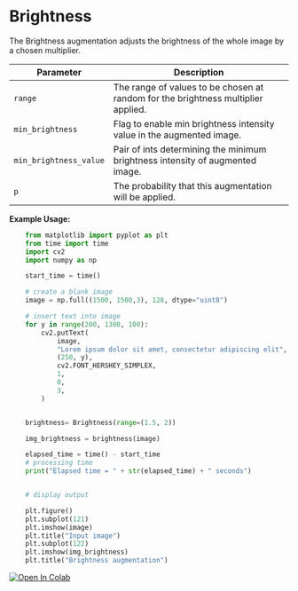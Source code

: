 # Brightness

The Brightness augmentation adjusts the brightness of the whole image by a chosen multiplier.


| Parameter                | Description                                                                       |
|--------------------------|-----------------------------------------------------------------------------------|
| `range`                  | The range of values to be chosen at random for the brightness multiplier applied. |
| `min_brightness`         | Flag to enable min brightness intensity value in the augmented image.             |
| `min_brightness_value`   | Pair of ints determining the minimum brightness intensity of augmented image.     |
| `p`                      | The probability that this augmentation will be applied.                           |


**Example Usage:**
```python
    from matplotlib import pyplot as plt
    from time import time
    import cv2
    import numpy as np

    start_time = time()

    # create a blank image
    image = np.full((1500, 1500,3), 128, dtype="uint8")

    # insert text into image
    for y in range(200, 1300, 100):
        cv2.putText(
            image,
            "Lorem ipsum dolor sit amet, consectetur adipiscing elit",
            (250, y),
            cv2.FONT_HERSHEY_SIMPLEX,
            1,
            0,
            3,
        )


    brightness= Brightness(range=(1.5, 2))

    img_brightness = brightness(image)

    elapsed_time = time() - start_time
    # processing time
    print("Elapsed time = " + str(elapsed_time) + " seconds")


    # display output

    plt.figure()
    plt.subplot(121)
    plt.imshow(image)
    plt.title("Input image")
    plt.subplot(122)
    plt.imshow(img_brightness)
    plt.title("Brightness augmentation")

```

[![Open In Colab](https://colab.research.google.com/assets/colab-badge.svg)](https://colab.research.google.com/drive/1zPuAFgW8BdgX9tH9grorp_V3B7FswVUq?usp=sharing)
